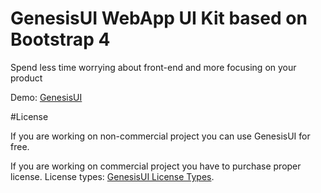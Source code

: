 # GenesisUI WebApp UI Kit based on Bootstrap 4

Spend less time worrying about front-end and more focusing on your product

Demo: <a href="http://GenesisUI.com">GenesisUI</a>

#License

If you are working on non-commercial project you can use GenesisUI for free. 

If you are working on commercial project you have to purchase proper license. License types: <a href="https://genesisui.com/license.html">GenesisUI License Types</a>. 
